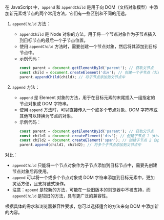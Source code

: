 在 JavaScript 中，`append` 和 `appendChild` 是用于向 DOM（文档对象模型）中添加新元素或节点的两个常用方法，它们有一些区别和不同的用途。

1. `appendChild` 方法：
   - `appendChild` 是 Node 对象的方法，用于将一个节点对象作为子节点插入到目标节点的最后一个子节点位置。
   - 使用 `appendChild` 方法时，需要创建一个节点对象，然后将其添加到目标节点中。
   - 示例代码：
     ```javascript
     const parent = document.getElementById('parent'); // 获取父节点
     const child = document.createElement('div'); // 创建一个子节点（div）
     parent.appendChild(child); // 将子节点添加到父节点中
     ```

2. `append` 方法：
   - `append` 是 Element 对象的方法，用于在目标元素的末尾插入一组指定的节点对象或 DOM 字符串。
   - 使用 `append` 方法时，可以直接传入一个或多个节点对象、DOM 字符串或其他可以转换为节点的对象。
   - 示例代码：
     ```javascript
     const parent = document.getElementById('parent'); // 获取父节点
     const child1 = document.createElement('div'); // 创建子节点 1（div）
     const child2 = document.createElement('span'); // 创建子节点 2（span）
     parent.append(child1, child2); // 将多个子节点添加到父节点中
     ```

对比：
- `appendChild` 只能将一个节点对象作为子节点添加到目标节点中，需要先创建节点对象后再使用。
- `append` 可以将一个或多个节点对象或 DOM 字符串添加到目标元素中，更加灵活方便，且支持链式操作。
- 注意：`append` 是较新的方法，可能在一些旧版本的浏览器中不被支持，而 `appendChild` 是较旧的方法，具有更广泛的兼容性。

根据具体的需求和浏览器兼容性要求，您可以选择适合的方法来向 DOM 中添加新的内容。
